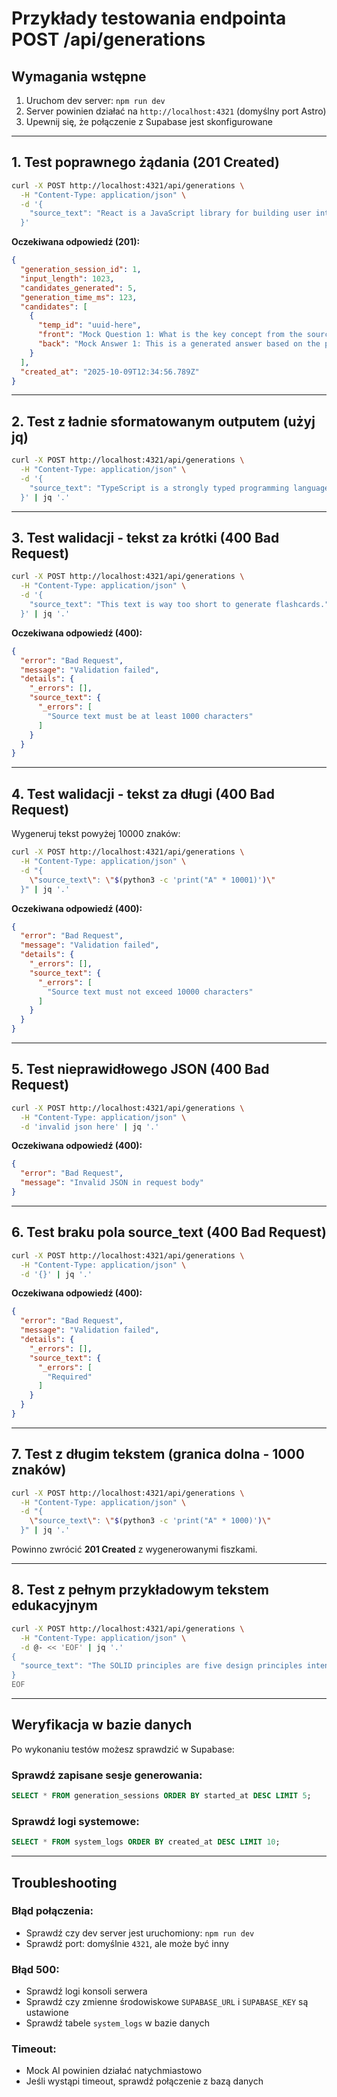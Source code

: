# Przykłady testowania endpointa POST /api/generations

## Wymagania wstępne
1. Uruchom dev server: `npm run dev`
2. Server powinien działać na `http://localhost:4321` (domyślny port Astro)
3. Upewnij się, że połączenie z Supabase jest skonfigurowane

---

## 1. Test poprawnego żądania (201 Created)

```bash
curl -X POST http://localhost:4321/api/generations \
  -H "Content-Type: application/json" \
  -d '{
    "source_text": "React is a JavaScript library for building user interfaces. It was developed by Facebook and is now maintained by Meta and a community of individual developers and companies. React allows developers to create large web applications that can update and render efficiently in response to data changes. The main concept behind React is the component-based architecture, where the UI is divided into independent, reusable pieces called components. Each component manages its own state and can be composed together to build complex user interfaces. React uses a virtual DOM to optimize rendering performance by minimizing direct manipulation of the actual DOM. This approach makes React applications fast and responsive. React also introduced JSX, a syntax extension that allows you to write HTML-like code within JavaScript, making the code more readable and easier to write."
  }'
```

**Oczekiwana odpowiedź (201):**
```json
{
  "generation_session_id": 1,
  "input_length": 1023,
  "candidates_generated": 5,
  "generation_time_ms": 123,
  "candidates": [
    {
      "temp_id": "uuid-here",
      "front": "Mock Question 1: What is the key concept from the source text?",
      "back": "Mock Answer 1: This is a generated answer based on the provided text..."
    }
  ],
  "created_at": "2025-10-09T12:34:56.789Z"
}
```

---

## 2. Test z ładnie sformatowanym outputem (użyj jq)

```bash
curl -X POST http://localhost:4321/api/generations \
  -H "Content-Type: application/json" \
  -d '{
    "source_text": "TypeScript is a strongly typed programming language that builds on JavaScript. It adds optional static typing to JavaScript, which helps catch errors early during development. TypeScript code is transpiled to JavaScript, allowing it to run anywhere JavaScript runs. The type system in TypeScript is structural, meaning that types are compatible based on their structure rather than explicit declarations. TypeScript supports modern JavaScript features and adds additional capabilities like interfaces, enums, and generics. Many popular frameworks and libraries, including Angular and React, have excellent TypeScript support. The TypeScript compiler can catch many common programming errors before runtime, improving code quality and developer productivity. TypeScript also provides excellent tooling support with features like autocompletion, refactoring, and inline documentation in modern IDEs."
  }' | jq '.'
```

---

## 3. Test walidacji - tekst za krótki (400 Bad Request)

```bash
curl -X POST http://localhost:4321/api/generations \
  -H "Content-Type: application/json" \
  -d '{
    "source_text": "This text is way too short to generate flashcards."
  }' | jq '.'
```

**Oczekiwana odpowiedź (400):**
```json
{
  "error": "Bad Request",
  "message": "Validation failed",
  "details": {
    "_errors": [],
    "source_text": {
      "_errors": [
        "Source text must be at least 1000 characters"
      ]
    }
  }
}
```

---

## 4. Test walidacji - tekst za długi (400 Bad Request)

Wygeneruj tekst powyżej 10000 znaków:

```bash
curl -X POST http://localhost:4321/api/generations \
  -H "Content-Type: application/json" \
  -d "{
    \"source_text\": \"$(python3 -c 'print("A" * 10001)')\"
  }" | jq '.'
```

**Oczekiwana odpowiedź (400):**
```json
{
  "error": "Bad Request",
  "message": "Validation failed",
  "details": {
    "_errors": [],
    "source_text": {
      "_errors": [
        "Source text must not exceed 10000 characters"
      ]
    }
  }
}
```

---

## 5. Test nieprawidłowego JSON (400 Bad Request)

```bash
curl -X POST http://localhost:4321/api/generations \
  -H "Content-Type: application/json" \
  -d 'invalid json here' | jq '.'
```

**Oczekiwana odpowiedź (400):**
```json
{
  "error": "Bad Request",
  "message": "Invalid JSON in request body"
}
```

---

## 6. Test braku pola source_text (400 Bad Request)

```bash
curl -X POST http://localhost:4321/api/generations \
  -H "Content-Type: application/json" \
  -d '{}' | jq '.'
```

**Oczekiwana odpowiedź (400):**
```json
{
  "error": "Bad Request",
  "message": "Validation failed",
  "details": {
    "_errors": [],
    "source_text": {
      "_errors": [
        "Required"
      ]
    }
  }
}
```

---

## 7. Test z długim tekstem (granica dolna - 1000 znaków)

```bash
curl -X POST http://localhost:4321/api/generations \
  -H "Content-Type: application/json" \
  -d "{
    \"source_text\": \"$(python3 -c 'print("A" * 1000)')\"
  }" | jq '.'
```

Powinno zwrócić **201 Created** z wygenerowanymi fiszkami.

---

## 8. Test z pełnym przykładowym tekstem edukacyjnym

```bash
curl -X POST http://localhost:4321/api/generations \
  -H "Content-Type: application/json" \
  -d @- << 'EOF' | jq '.'
{
  "source_text": "The SOLID principles are five design principles intended to make software designs more understandable, flexible, and maintainable. These principles were introduced by Robert C. Martin and have become fundamental concepts in object-oriented programming. The first principle is Single Responsibility Principle (SRP), which states that a class should have only one reason to change, meaning it should have only one job or responsibility. This makes the code easier to understand and maintain. The second principle is Open/Closed Principle (OCP), which suggests that software entities should be open for extension but closed for modification. This means you should be able to add new functionality without changing existing code. The third principle is Liskov Substitution Principle (LSP), named after Barbara Liskov, which states that objects of a superclass should be replaceable with objects of a subclass without breaking the application. The fourth principle is Interface Segregation Principle (ISP), which states that clients should not be forced to depend on interfaces they do not use. This principle encourages creating smaller, more specific interfaces rather than large, general-purpose ones. The fifth and final principle is Dependency Inversion Principle (DIP), which suggests that high-level modules should not depend on low-level modules, but both should depend on abstractions. Additionally, abstractions should not depend on details, but details should depend on abstractions. These principles work together to create more modular, testable, and maintainable code. When applied correctly, they help developers create systems that are easier to extend and modify over time."
}
EOF
```

---

## Weryfikacja w bazie danych

Po wykonaniu testów możesz sprawdzić w Supabase:

### Sprawdź zapisane sesje generowania:
```sql
SELECT * FROM generation_sessions ORDER BY started_at DESC LIMIT 5;
```

### Sprawdź logi systemowe:
```sql
SELECT * FROM system_logs ORDER BY created_at DESC LIMIT 10;
```

---

## Troubleshooting

### Błąd połączenia:
- Sprawdź czy dev server jest uruchomiony: `npm run dev`
- Sprawdź port: domyślnie `4321`, ale może być inny

### Błąd 500:
- Sprawdź logi konsoli serwera
- Sprawdź czy zmienne środowiskowe `SUPABASE_URL` i `SUPABASE_KEY` są ustawione
- Sprawdź tabele `system_logs` w bazie danych

### Timeout:
- Mock AI powinien działać natychmiastowo
- Jeśli wystąpi timeout, sprawdź połączenie z bazą danych
